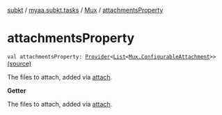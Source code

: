 [subkt](../../index.md) / [myaa.subkt.tasks](../index.md) / [Mux](index.md) / [attachmentsProperty](./attachments-property.md)

# attachmentsProperty

`val attachmentsProperty: `[`Provider`](https://docs.gradle.org/current/javadoc/org/gradle/api/provider/Provider.html)`<`[`List`](https://kotlinlang.org/api/latest/jvm/stdlib/kotlin.collections/-list/index.html)`<`[`Mux.ConfigurableAttachment`](-configurable-attachment/index.md)`>>` [(source)](https://github.com/Myaamori/SubKt/blob/master/src/main/kotlin/myaa/subkt/tasks/muxtask.kt#L479)

The files to attach, added via [attach](attach.md).

**Getter**

The files to attach, added via [attach](attach.md).

